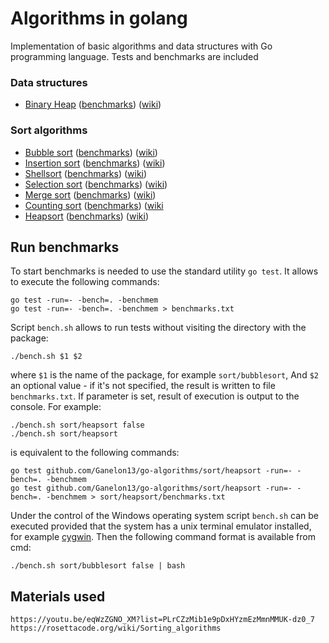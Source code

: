 Algorithms in golang
====================

Implementation of basic algorithms and data structures with Go programming language. Tests and benchmarks are included

### Data structures

* [Binary Heap](/structures/binaryheap) ([benchmarks](/structures/binaryheap/benchmarks.txt)) ([wiki](https://en.wikipedia.org/wiki/Binary_heap))

### Sort algorithms

* [Bubble sort](/sort/bubblesort) ([benchmarks](/sort/bubblesort/benchmarks.txt)) ([wiki](https://en.wikipedia.org/wiki/Bubble_sort))
* [Insertion sort](/sort/insertionsort) ([benchmarks](/sort/insertionsort/benchmarks.txt)) ([wiki](https://en.wikipedia.org/wiki/Insertion_sort))
* [Shellsort](/sort/shellsort) ([benchmarks](/sort/shellsort/benchmarks.txt)) ([wiki](https://en.wikipedia.org/wiki/Shellsort))
* [Selection sort](/sort/selectionsort) ([benchmarks](/sort/selectionsort/benchmarks.txt)) ([wiki](https://en.wikipedia.org/wiki/Selection_sort))
* [Merge sort](/sort/mergesort) ([benchmarks](/sort/mergesort/benchmarks.txt)) ([wiki](https://en.wikipedia.org/wiki/Merge_sort))
* [Counting sort](/sort/countingsort) ([benchmarks](/sort/countingsort/benchmarks.txt)) ([wiki](https://en.wikipedia.org/wiki/Counting_sort)
* [Heapsort](/sort/heapsort) ([benchmarks](/sort/heapsort/benchmarks.txt)) ([wiki](https://en.wikipedia.org/wiki/Heapsort))

## Run benchmarks

To start benchmarks is needed to use the standard utility `go test`. It allows to execute the following commands:

    go test -run=- -bench=. -benchmem
    go test -run=- -bench=. -benchmem > benchmarks.txt

Script `bench.sh` allows to run tests without visiting the directory with the package:

    ./bench.sh $1 $2

where `$1` is the name of the package, for example `sort/bubblesort`, And `$2` an optional value - if it's not
specified, the result is written to file `benchmarks.txt`. If parameter is set, result of execution is output
to the console. For example:

    ./bench.sh sort/heapsort false
    ./bench.sh sort/heapsort

is equivalent to the following commands:

    go test github.com/Ganelon13/go-algorithms/sort/heapsort -run=- -bench=. -benchmem
    go test github.com/Ganelon13/go-algorithms/sort/heapsort -run=- -bench=. -benchmem > sort/heapsort/benchmarks.txt

Under the control of the Windows operating system script `bench.sh` can be executed provided that the system has a
unix terminal emulator installed, for example [cygwin](https://www.cygwin.com/). Then the following command format is
available from cmd:

    ./bench.sh sort/bubblesort false | bash

## Materials used

    https://youtu.be/eqWzZGNO_XM?list=PLrCZzMib1e9pDxHYzmEzMmnMMUK-dz0_7
    https://rosettacode.org/wiki/Sorting_algorithms